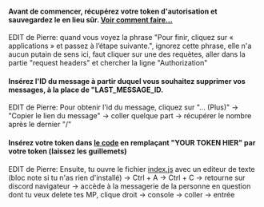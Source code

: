 #### Avant de commencer, récupérez votre token d'autorisation et sauvegardez le en lieu sûr. [Voir comment faire...](https://tutochain.com/recuperer-son-token-discord-manuellement/)
EDIT de Pierre: quand vous voyez la phrase "Pour finir, cliquez sur « applications » et passez à l’étape suivante.", ignorez cette phrase, elle n'a aucun putain de sens ici, faut cliquer sur une des requètes, aller dans la partie "request headers" et chercher la ligne "Authorization" 

#### Insérez l'ID du message à partir duquel vous souhaitez supprimer vos messages, à la place de "LAST_MESSAGE_ID. 
EDIT de Pierre: Pour obtenir l'id du message, cliquez sur "... (Plus)" -> "Copier le lien du message" -> coller quelque part -> récupérer le nombre après le dernier "/"

#### Insérez votre token dans [le code](https://github.com/pierreminiggio/delete-message-discord/blob/master/index.js) en remplaçant "YOUR TOKEN HIER" par votre token (laissez les guillemets)

EDIT de Pierre:
Ensuite, tu ouvre le fichier [index.js](https://github.com/pierreminiggio/delete-message-discord/blob/master/index.js) avec un editeur de texte (bloc note si tu n'as rien d'installé) -> Ctrl + A -> Ctrl + C -> retourne sur discord navigateur -> accède à la messagerie de la personne en question dont tu veux delete tes MP, clique droit -> console -> coller -> entrée
